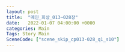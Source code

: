 ```yaml
---
layout: post
title:  "메인_회상_013~028장"
date:   2022-01-07 04:00:00 +0000
categories: Main
Tags: Story Main
SceneCode: ["scene_skip_cp013-028_q1_s10"]
---
```

